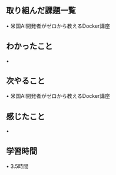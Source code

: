 ## 取り組んだ課題一覧
• 米国AI開発者がゼロから教えるDocker講座



## わかったこと
• 
## 次やること
•  米国AI開発者がゼロから教えるDocker講座

## 感じたこと
•

## 学習時間
•  3.5時間